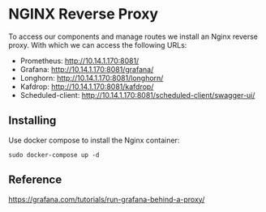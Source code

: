 # NGINX Reverse Proxy

To access our components and manage routes we install an Nginx reverse proxy. With which we can access the following URLs:

* Prometheus: http://10.14.1.170:8081/
* Grafana: http://10.14.1.170:8081/grafana/
* Longhorn: http://10.14.1.170:8081/longhorn/
* Kafdrop: http://10.14.1.170:8081/kafdrop/
* Scheduled-client: http://10.14.1.170:8081/scheduled-client/swagger-ui/


## Installing

Use docker compose to install the Nginx container:
    
    sudo docker-compose up -d

## Reference

https://grafana.com/tutorials/run-grafana-behind-a-proxy/
